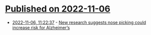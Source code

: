 # [Published on 2022-11-06](index.md)

* [2022-11-06, 11:22:37](https://news.ycombinator.com/item?id=33491437) - [New research suggests nose picking could increase risk for Alzheimer’s](https://news.griffith.edu.au/2022/10/28/new-research-suggests-nose-picking-could-increase-risk-for-alzheimers-and-dementia/)
